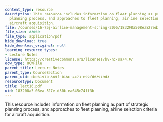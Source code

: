 ```yaml
---
content_type: resource
description: This resource includes information on fleet planning as part of strategic
  planning process, and approaches to fleet planning, airline selection criteria for
  aircraft acquisition.
file: /courses/16-75j-airline-management-spring-2006/183208a508ea527ed30bea645e74ff3b_lect16.pdf
file_size: 88069
file_type: application/pdf
hide_download: true
hide_download_original: null
learning_resource_types:
- Lecture Notes
license: https://creativecommons.org/licenses/by-nc-sa/4.0/
ocw_type: OCWFile
parent_title: Lecture Notes
parent_type: CourseSection
parent_uid: ebe3197b-865f-b38c-4c71-e92fd68919d3
resourcetype: Document
title: lect16.pdf
uid: 183208a5-08ea-527e-d30b-ea645e74ff3b
---
```

This resource includes information on fleet planning as part of strategic planning process, and approaches to fleet planning, airline selection criteria for aircraft acquisition.